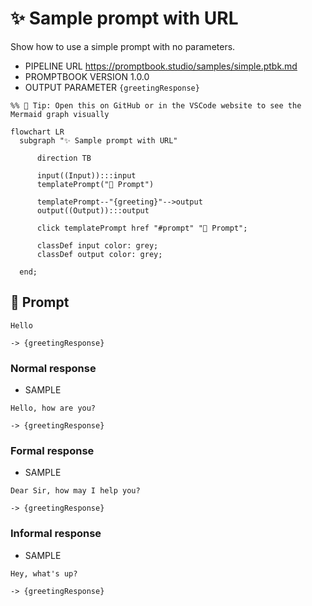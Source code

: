 # ✨ Sample prompt with URL

Show how to use a simple prompt with no parameters.

-   PIPELINE URL https://promptbook.studio/samples/simple.ptbk.md
-   PROMPTBOOK VERSION 1.0.0
-   OUTPUT PARAMETER `{greetingResponse}`

<!--Graph-->
<!-- ⚠️ WARNING: This section has been generated so that any manual changes will be overwritten -->

```mermaid
%% 🔮 Tip: Open this on GitHub or in the VSCode website to see the Mermaid graph visually

flowchart LR
  subgraph "✨ Sample prompt with URL"

      direction TB

      input((Input)):::input
      templatePrompt("💬 Prompt")

      templatePrompt--"{greeting}"-->output
      output((Output)):::output

      click templatePrompt href "#prompt" "💬 Prompt";

      classDef input color: grey;
      classDef output color: grey;

  end;
```

<!--/Graph-->

## 💬 Prompt

```text
Hello
```

`-> {greetingResponse}`

### Normal response

-   SAMPLE

```text
Hello, how are you?
```

`-> {greetingResponse}`

### Formal response

-   SAMPLE

```text
Dear Sir, how may I help you?
```

`-> {greetingResponse}`

### Informal response

-   SAMPLE

```text
Hey, what's up?
```

`-> {greetingResponse}`

